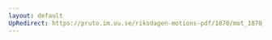 ```yaml
---
layout: default
UpRedirect: https://pruto.im.uu.se/riksdagen-motions-pdf/1870/mot_1870__ak__115/mot_1870__ak__115-001.pdf
---
```

